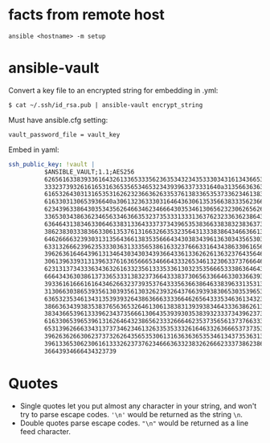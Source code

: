 # facts from remote host
```shell
ansible <hostname> -m setup
```

# ansible-vault
Convert a key file to an encrypted string for embedding in .yml:
```shell
$ cat ~/.ssh/id_rsa.pub | ansible-vault encrypt_string
```

Must have ansible.cfg setting:
```shell
vault_password_file = vault_key
```

Embed in yaml:
```yaml
ssh_public_key: !vault |
          $ANSIBLE_VAULT;1.1;AES256
          62656163383933616432613365333562363534323435333034316134366538633236373936363030
          3332373932616165316365356534653234393963373331640a313566363632386635663764643938
          61653264303131653531626232366362633537613833653537336234613837376363376131313138
          6163303130653936640a306132363330316464363061353566383335623665376561656566313139
          62343963386430353435626466346234666430353461306562323062656266653237336364656237
          33653034386362346563346366353237353331333136376232336362386439666431353134663139
          63646431383463306463383133643337373439653538366338383238363737303363306563633863
          38623830333836633061353761316632663532356431333838643466366137623138326364393031
          64626666323930313135643661383535666434303834396136303435653039346633613938633339
          63313266623962353330363133356538616332376663316434386330616563386266393365643838
          39626361646439613134643034303439366433613362626136323764356461323136343030376538
          30613963393131396337616365666534666433326534613230633737666462643066393931643039
          62313137343336343632616332356133353361303235356665333863646436336238356538303763
          66643436303861373365333138323736643338373065633664633033663937313764363232303563
          39336161666161643462663237393537643335636638646338396331353138303562383033623030
          31306630386539356130393561303262393264376639393830653035396539383761366531636162
          63653235346134313539393264386366633336646265643335346361343233373535376665366262
          38663634393835383765636532646130613838313939383464333638626135643134616531633461
          38343665396133396234373566613064353939303538393233373439623738663932636331623833
          61633065396539613162646432386562333266646235373565613737663339643465633465356537
          65313962666334313737346234613263353533326164633263666537373533656565323533633532
          39626362663062373732626435653530613163636365353461343735363135393438666661333836
          39613365306230616133326237376234666363323832626662333738623861316261633862643931
          36643934666434323739
```

# Quotes
- Single quotes let you put almost any character in your string, and won't try to parse escape codes. `'\n'` would be returned as the string `\n`.
- Double quotes parse escape codes. `"\n"` would be returned as a line feed character.
